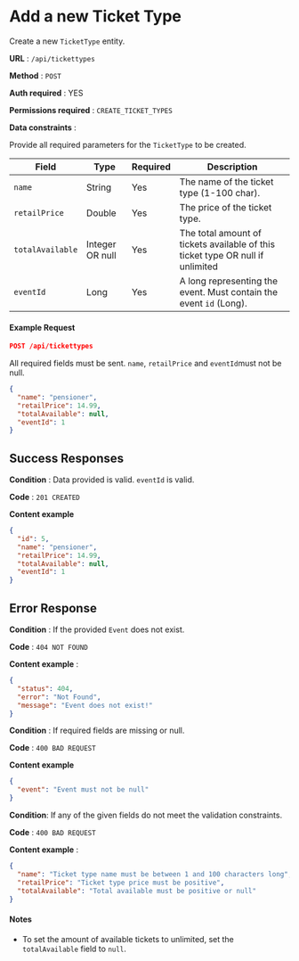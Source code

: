 # Add a new Ticket Type

Create a new `TicketType` entity.

**URL** : `/api/tickettypes`

**Method** : `POST`

**Auth required** : YES

**Permissions required** : `CREATE_TICKET_TYPES`

**Data constraints** :

Provide all required parameters for the `TicketType` to be created.

| Field            | Type            | Required | Description                                                                    |
| ---------------- | --------------- | -------- | ------------------------------------------------------------------------------ |
| `name`           | String          | Yes      | The name of the ticket type (1-100 char).                                      |
| `retailPrice`    | Double          | Yes      | The price of the ticket type.                                                  |
| `totalAvailable` | Integer OR null | Yes      | The total amount of tickets available of this ticket type OR null if unlimited |
| `eventId`        | Long        | Yes      | A long representing the event. Must contain the event `id` (Long).          |

#### Example Request

```json
POST /api/tickettypes
```

All required fields must be sent. `name`, `retailPrice` and `eventId`must not be null.

```json
{
  "name": "pensioner",
  "retailPrice": 14.99,
  "totalAvailable": null,
  "eventId": 1
}
```

## Success Responses

**Condition** : Data provided is valid. `eventId` is valid.

**Code** : `201 CREATED`

**Content example**

```json
{
  "id": 5,
  "name": "pensioner",
  "retailPrice": 14.99,
  "totalAvailable": null,
  "eventId": 1
}
```

## Error Response

**Condition** : If the provided `Event` does not exist.

**Code** : `404 NOT FOUND`

**Content example** :

```json
{
  "status": 404,
  "error": "Not Found",
  "message": "Event does not exist!"
}
```

**Condition** : If required fields are missing or null.

**Code** : `400 BAD REQUEST`

**Content example**

```json
{
  "event": "Event must not be null"
}
```

**Condition**: If any of the given fields do not meet the validation constraints.

**Code** : `400 BAD REQUEST`

**Content example** :

```json
{
  "name": "Ticket type name must be between 1 and 100 characters long",
  "retailPrice": "Ticket type price must be positive",
  "totalAvailable": "Total available must be positive or null"
}
```

#### Notes

- To set the amount of available tickets to unlimited, set the `totalAvailable` field to `null`.
